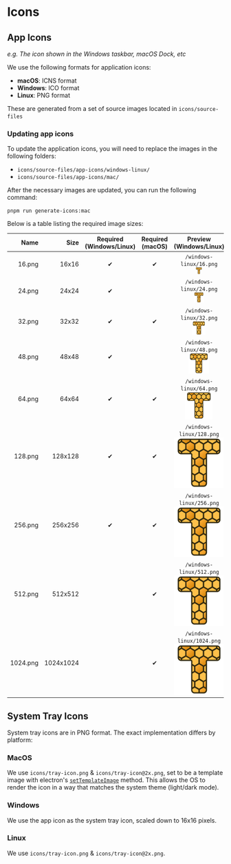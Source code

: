 # Icons

## App Icons

*e.g. The icon shown in the Windows taskbar, macOS Dock, etc*

We use the following formats for application icons:
- **macOS**: ICNS format
- **Windows**: ICO format
- **Linux**: PNG format

These are generated from a set of source images located in `icons/source-files`

### Updating app icons

To update the application icons, you will need to replace the images in the
following folders:
- `icons/source-files/app-icons/windows-linux/`
- `icons/source-files/app-icons/mac/`

After the necessary images are updated, you can run the following command:

```shell
pnpm run generate-icons:mac
```

Below is a table listing the required image sizes:

|     Name |      Size | Required<br/>(Windows/Linux) | Required<br/>(macOS) |                                      Preview (Windows/Linux)                                       |                                Preview (macOS)                                 |
| -------: | --------: | :--------------------------: | :------------------: | :------------------------------------------------------------------------------------------------: | :----------------------------------------------------------------------------: |
|   16.png |     16x16 |           &#10004;           |       &#10004;       |     `/windows-linux/16.png`<br/>![16x16](../icons/source-files/app-icons/windows-linux/16.png)     |     `/mac/16.png`<br/>![16x16](../icons/source-files/app-icons/mac/16.png)     |
|   24.png |     24x24 |           &#10004;           |                      |     `/windows-linux/24.png`<br/>![24x24](../icons/source-files/app-icons/windows-linux/24.png)     |                                                                                |
|   32.png |     32x32 |           &#10004;           |       &#10004;       |     `/windows-linux/32.png`<br/>![32x32](../icons/source-files/app-icons/windows-linux/32.png)     |     `/mac/32.png`<br/>![32x32](../icons/source-files/app-icons/mac/32.png)     |
|   48.png |     48x48 |           &#10004;           |                      |     `/windows-linux/48.png`<br/>![48x48](../icons/source-files/app-icons/windows-linux/48.png)     |                                                                                |
|   64.png |     64x64 |           &#10004;           |       &#10004;       |     `/windows-linux/64.png`<br/>![64x64](../icons/source-files/app-icons/windows-linux/64.png)     |     `/mac/64.png`<br/>![64x64](../icons/source-files/app-icons/mac/64.png)     |
|  128.png |   128x128 |           &#10004;           |       &#10004;       |   `/windows-linux/128.png`<br/>![128x128](../icons/source-files/app-icons/windows-linux/128.png)   |   `/mac/128.png`<br/>![128x128](../icons/source-files/app-icons/mac/128.png)   |
|  256.png |   256x256 |           &#10004;           |       &#10004;       |   `/windows-linux/256.png`<br/>![256x256](../icons/source-files/app-icons/windows-linux/256.png)   |   `/mac/256.png`<br/>![256x256](../icons/source-files/app-icons/mac/256.png)   |
|  512.png |   512x512 |                              |       &#10004;       |   `/windows-linux/512.png`<br/>![512x512](../icons/source-files/app-icons/windows-linux/512.png)   |   `/mac/512.png`<br/>![512x512](../icons/source-files/app-icons/mac/512.png)   |
| 1024.png | 1024x1024 |                              |       &#10004;       | `/windows-linux/1024.png`<br/>![1024x1024](../icons/source-files/app-icons/windows-linux/1024.png) | `/mac/1024.png`<br/>![1024x1024](../icons/source-files/app-icons/mac/1024.png) |

## System Tray Icons

System tray icons are in PNG format. The exact implementation differs by
platform:

### MacOS

We use `icons/tray-icon.png` & `icons/tray-icon@2x.png`, set to be a template
image with electron's
[`setTemplateImage`](https://www.electronjs.org/docs/latest/api/native-image#imagesettemplateimageoption)
method. This allows the OS to render the icon in a way that matches the system
theme (light/dark mode).

### Windows

We use the app icon as the system tray icon, scaled down to 16x16 pixels.

### Linux

We use `icons/tray-icon.png` & `icons/tray-icon@2x.png`.